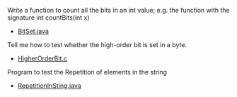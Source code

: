Write a function to count all the bits in an int value; e.g. the function with the signature int countBits(int x)
* [BitSet.java](https://github.com/prakashn27/Algorithms/blob/master/Interview/bitSet.java)

Tell me how to test whether the high-order bit is set in a byte.
* [HigherOrderBit.c](https://github.com/prakashn27/Algorithms/blob/master/Interview/HigherOrderBit.c)

Program to test the Repetition of elements in the string  
* [RepetitionInSting.java](https://github.com/prakashn27/Algorithms/blob/master/Interview/RepetitionInString.java)
